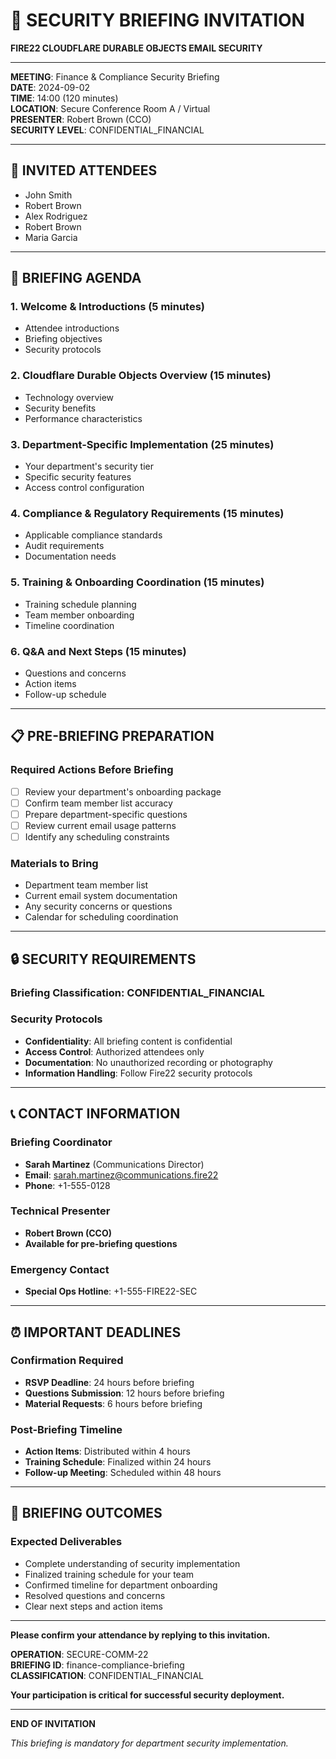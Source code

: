 # 📅 SECURITY BRIEFING INVITATION

**FIRE22 CLOUDFLARE DURABLE OBJECTS EMAIL SECURITY**

---

**MEETING**: Finance & Compliance Security Briefing  
**DATE**: 2024-09-02  
**TIME**: 14:00 (120 minutes)  
**LOCATION**: Secure Conference Room A / Virtual  
**PRESENTER**: Robert Brown (CCO)  
**SECURITY LEVEL**: CONFIDENTIAL_FINANCIAL

---

## 👥 **INVITED ATTENDEES**

- John Smith
- Robert Brown
- Alex Rodriguez
- Robert Brown
- Maria Garcia

---

## 🎯 **BRIEFING AGENDA**

### **1. Welcome & Introductions** (5 minutes)

- Attendee introductions
- Briefing objectives
- Security protocols

### **2. Cloudflare Durable Objects Overview** (15 minutes)

- Technology overview
- Security benefits
- Performance characteristics

### **3. Department-Specific Implementation** (25 minutes)

- Your department's security tier
- Specific security features
- Access control configuration

### **4. Compliance & Regulatory Requirements** (15 minutes)

- Applicable compliance standards
- Audit requirements
- Documentation needs

### **5. Training & Onboarding Coordination** (15 minutes)

- Training schedule planning
- Team member onboarding
- Timeline coordination

### **6. Q&A and Next Steps** (15 minutes)

- Questions and concerns
- Action items
- Follow-up schedule

---

## 📋 **PRE-BRIEFING PREPARATION**

### **Required Actions Before Briefing**

- [ ] Review your department's onboarding package
- [ ] Confirm team member list accuracy
- [ ] Prepare department-specific questions
- [ ] Review current email usage patterns
- [ ] Identify any scheduling constraints

### **Materials to Bring**

- Department team member list
- Current email system documentation
- Any security concerns or questions
- Calendar for scheduling coordination

---

## 🔒 **SECURITY REQUIREMENTS**

### **Briefing Classification**: CONFIDENTIAL_FINANCIAL

### **Security Protocols**

- **Confidentiality**: All briefing content is confidential
- **Access Control**: Authorized attendees only
- **Documentation**: No unauthorized recording or photography
- **Information Handling**: Follow Fire22 security protocols

---

## 📞 **CONTACT INFORMATION**

### **Briefing Coordinator**

- **Sarah Martinez** (Communications Director)
- **Email**: sarah.martinez@communications.fire22
- **Phone**: +1-555-0128

### **Technical Presenter**

- **Robert Brown (CCO)**
- **Available for pre-briefing questions**

### **Emergency Contact**

- **Special Ops Hotline**: +1-555-FIRE22-SEC

---

## ⏰ **IMPORTANT DEADLINES**

### **Confirmation Required**

- **RSVP Deadline**: 24 hours before briefing
- **Questions Submission**: 12 hours before briefing
- **Material Requests**: 6 hours before briefing

### **Post-Briefing Timeline**

- **Action Items**: Distributed within 4 hours
- **Training Schedule**: Finalized within 24 hours
- **Follow-up Meeting**: Scheduled within 48 hours

---

## 🎯 **BRIEFING OUTCOMES**

### **Expected Deliverables**

- Complete understanding of security implementation
- Finalized training schedule for your team
- Confirmed timeline for department onboarding
- Resolved questions and concerns
- Clear next steps and action items

---

**Please confirm your attendance by replying to this invitation.**

**OPERATION**: SECURE-COMM-22  
**BRIEFING ID**: finance-compliance-briefing  
**CLASSIFICATION**: CONFIDENTIAL_FINANCIAL

**Your participation is critical for successful security deployment.**

---

**END OF INVITATION**

_This briefing is mandatory for department security implementation._
